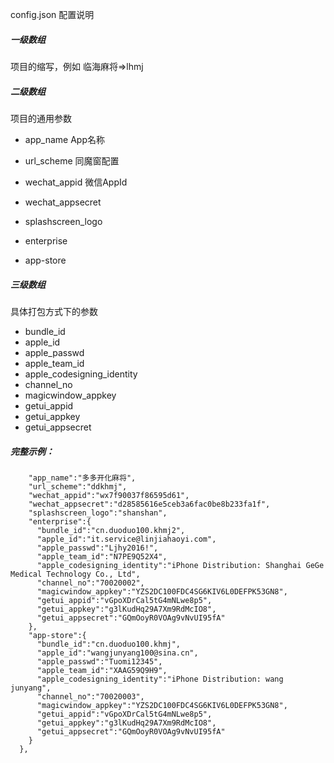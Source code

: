 config.json 配置说明

##### 一级数组

项目的缩写，例如 临海麻将=&gt;lhmj

##### 二级数组

项目的通用参数

* app\_name App名称

* url\_scheme  同魔窗配置
* wechat\_appid 微信AppId
* wechat\_appsecret 
* splashscreen\_logo
* enterprise
* app-store 

##### 三级数组

具体打包方式下的参数

* bundle\_id 
* apple\_id
* apple\_passwd
* apple\_team\_id
* apple\_codesigning\_identity
* channel\_no
* magicwindow\_appkey
* getui\_appid
* getui\_appkey
* getui\_appsecret

##### 完整示例：



```
    "app_name":"多多开化麻将",  
    "url_scheme":"ddkhmj",
    "wechat_appid":"wx7f90037f86595d61",
    "wechat_appsecret":"d28585616e5ceb3a6fac0be8b233fa1f",
    "splashscreen_logo":"shanshan",
    "enterprise":{
      "bundle_id":"cn.duoduo100.khmj2",
      "apple_id":"it.service@linjiahaoyi.com",
      "apple_passwd":"Ljhy2016!",
      "apple_team_id":"N7PE9Q52X4",
      "apple_codesigning_identity":"iPhone Distribution: Shanghai GeGe Medical Technology Co., Ltd",
      "channel_no":"70020002",
      "magicwindow_appkey":"YZS2DC100FDC4SG6KIV6L0DEFPK53GN8",
      "getui_appid":"vGpoXDrCal5tG4mNLwe8p5",
      "getui_appkey":"g3lKudHq29A7Xm9RdMcIO8",
      "getui_appsecret":"GQmOoyR0VOAg9vNvUI95fA"
    },
    "app-store":{
      "bundle_id":"cn.duoduo100.khmj",
      "apple_id":"wangjunyang100@sina.cn",
      "apple_passwd":"Tuomi12345",
      "apple_team_id":"XAAG59Q9H9",
      "apple_codesigning_identity":"iPhone Distribution: wang junyang",
      "channel_no":"70020003",
      "magicwindow_appkey":"YZS2DC100FDC4SG6KIV6L0DEFPK53GN8",
      "getui_appid":"vGpoXDrCal5tG4mNLwe8p5",
      "getui_appkey":"g3lKudHq29A7Xm9RdMcIO8",
      "getui_appsecret":"GQmOoyR0VOAg9vNvUI95fA"
    }
  },
```



